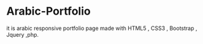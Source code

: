 # Arabic-Portfolio
it is arabic responsive portfolio page made with HTML5 , CSS3 , Bootstrap , Jquery  ,php.

